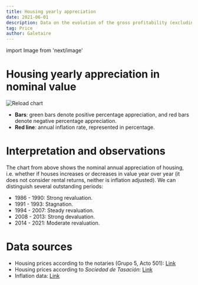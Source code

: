 ```yaml
---
title: Housing yearly appreciation
date: 2021-06-01
description: Data on the evolution of the gross profitability (excluding taxes) of home purchases, using an annual basis.
tag: Price
author: Galetaire
---
```


import Image from 'next/image'

# Housing yearly appreciation in nominal value

![Reload chart](/images/rendibilitat.png)

- **Bars**: green bars denote positive percentage appreciation, and red bars denote negative percentage appreciation.
- **Red line**: annual inflation rate, represented in percentage.

# Interpretation and observations

The chart from above shows the nominal annual appreciation of housing, i.e. whether if houses increases or decreases in value year over year (it does not consider rental returns, neither is inflation adjusted). We can distinguish several outstanding periods:

- 1986 - 1990: Strong revaluation.
- 1991 - 1993: Stagnation.
- 1994 - 2007: Steady revaluation.
- 2008 - 2013: Strong devaluation.
- 2014 - 2021: Moderate revaluation.

# Data sources

- Housing prices according to the notaries (Grupo 5, Acto 501): [Link](http://www.notariado.org/liferay/web/cien/estadisticas-al-completo)
- Housing prices according to _Sociedad de Tasación_: [Link](https://www.st-tasacion.es/informe-de-tendencias-digital/)
- Inflation data: [Link](https://www.inflation.eu/en/inflation-rates/spain/historic-inflation/cpi-inflation-spain.aspx)
